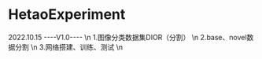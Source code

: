 # HetaoExperiment

2022.10.15 ----V1.0----
\n
1.图像分类数据集DIOR（分割） \n
2.base、novel数据分割 \n
3.网络搭建、训练、测试 \n
